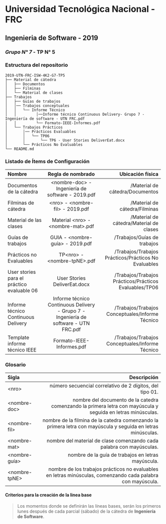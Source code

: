 # Universidad Tecnológica Nacional - FRC
## Ingenieria de Software - 2019
### *Grupo N° 7* - TP N° 5

### Estructura del repositorio

```
2019-UTN-FRC-ISW-4K2-G7-TP5
├── Material de cátedra
│   ├── Documentos
│   ├── Filminas
│   └── Material de clases
├── Trabajos
│   ├── Guías de trabajos
│   │── Trabajos conceptuales
│   │   └── Informe Técnico
│   │         │──Informe técnico Continuous Delivery- Grupo 7 - Ingeniería de software - UTN FRC.pdf
│   │         └── Formato-IEEE-Informes.pdf
│   └── Trabajos Prácticos
│       │── Prácticos Evaluables
│       │   └── TP06
│       │       └── TP6 - User Stories DeliverEat.docx
│       └── Prácticos No Evaluables
└── README.md

```

### Listado de Ítems de Configuración

| Nombre  | Regla de nombrado  | Ubicación física |
| :------------ |:---------------:| -----:|
| Documentos de la cátedra | \<nombre-doc> - Ingeniería de software - 2019.pdf | /Material de cátedra/Documentos
| Filminas de cátedra | \<nro> - \<nombre-fil> - 2019.pdf | /Material de cátedra/Filminas
| Material de las clases | Material \<nro> - \<nombre-mat>.pdf | /Material de cátedra/Material de clases
| Guías de trabajos | GUIA - \<nombre-guía> - 2019.pdf | /Trabajos/Guías de trabajos
| Prácticos no Evaluables | TP\<nro> - \<nombre-tpNE>.pdf | /Trabajos/Trabajos Prácticos/Prácticos No Evaluables
| User stories para el práctico evaluable 06 | User Stories DeliverEat.docx | /Trabajos/Trabajos Prácticos/Prácticos Evaluables/TP06
| Informe técnico Continuous Delivery | Informe técnico Continuous Delivery - Grupo 7 - Ingeniería de software - UTN FRC.pdf | /Trabajos/Trabajos Conceptuales/Informe Técnico
| Template informe técnico IEEE | Formato-IEEE-Informes.pdf | /Trabajos/Trabajos Conceptuales/Informe Técnico


### Glosario

| Sigla  | Descripción |
| :------------ | -----:|
| \<nro\> | número secuencial correlativo de 2 dígitos, del tipo 01.
| \<nombre-doc\> | nombre del documento  de la catedra comenzando la primera letra con mayúscula y seguida en letras minúsculas.
| \<nombre-fil\> | nombre de la filmina  de la catedra comenzando la primera letra con mayúscula y seguida en letras minúsculas.
| \<nombre-mat\> | nombre del material de clase comenzando cada palabra con mayúsculas.
| \<nombre-guía\> | nombre de la guía de trabajos en letras mayúscula.
| \<nombre-tpNE\> | nombre de los trabajos prácticos no evaluables en letras minúsculas, comenzando cada palabra con mayúscula.



#### Criterios para la creación de la linea base

>Los momentos donde se definirán las líneas bases, serán los primeros lunes después de cada parcial (sábado) de la cátedra de **Ingeniería de Software**.
